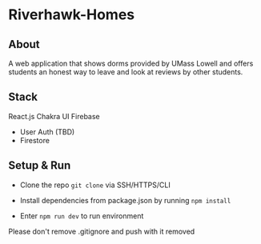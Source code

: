 # Riverhawk-Homes

## About
A web application that shows dorms provided by UMass Lowell and offers students an honest way to leave and look at reviews by other students.

## Stack
React.js
Chakra UI
Firebase
- User Auth (TBD)
- Firestore

## Setup & Run

- Clone the repo `git clone` via SSH/HTTPS/CLI
- Install dependencies from package.json by running `npm install`

- Enter `npm run dev` to run environment

Please don't remove .gitignore and push with it removed
